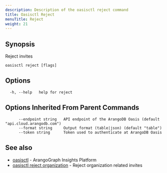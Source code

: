 ```yaml
---
description: Description of the oasisctl reject command
title: Oasisctl Reject
menuTitle: Reject
weight: 21
---
```

## Synopsis
Reject invites

```
oasisctl reject [flags]
```

## Options
```
  -h, --help   help for reject
```

## Options Inherited From Parent Commands
```
      --endpoint string   API endpoint of the ArangoDB Oasis (default "api.cloud.arangodb.com")
      --format string     Output format (table|json) (default "table")
      --token string      Token used to authenticate at ArangoDB Oasis
```

## See also
* [oasisctl](../options.md)	 - ArangoGraph Insights Platform
* [oasisctl reject organization](reject-organization.md)	 - Reject organization related invites

